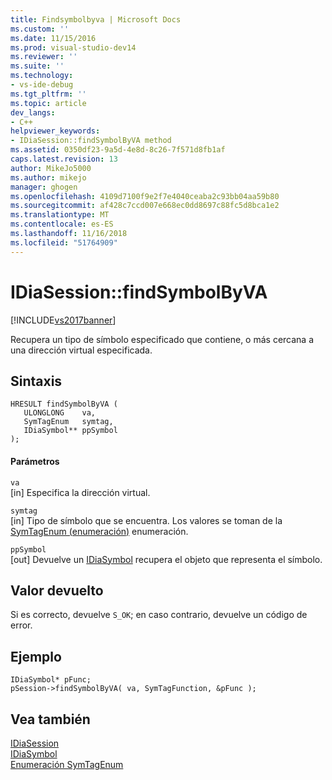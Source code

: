 ```yaml
---
title: Findsymbolbyva | Microsoft Docs
ms.custom: ''
ms.date: 11/15/2016
ms.prod: visual-studio-dev14
ms.reviewer: ''
ms.suite: ''
ms.technology:
- vs-ide-debug
ms.tgt_pltfrm: ''
ms.topic: article
dev_langs:
- C++
helpviewer_keywords:
- IDiaSession::findSymbolByVA method
ms.assetid: 0350df23-9a5d-4e8d-8c26-7f571d8fb1af
caps.latest.revision: 13
author: MikeJo5000
ms.author: mikejo
manager: ghogen
ms.openlocfilehash: 4109d7100f9e2f7e4040ceaba2c93bb04aa59b80
ms.sourcegitcommit: af428c7ccd007e668ec0dd8697c88fc5d8bca1e2
ms.translationtype: MT
ms.contentlocale: es-ES
ms.lasthandoff: 11/16/2018
ms.locfileid: "51764909"
---
```

# <a name="idiasessionfindsymbolbyva"></a>IDiaSession::findSymbolByVA
[!INCLUDE[vs2017banner](../../includes/vs2017banner.md)]

Recupera un tipo de símbolo especificado que contiene, o más cercana a una dirección virtual especificada.  
  
## <a name="syntax"></a>Sintaxis  
  
```cpp#  
HRESULT findSymbolByVA (   
   ULONGLONG    va,  
   SymTagEnum   symtag,  
   IDiaSymbol** ppSymbol  
);  
```  
  
#### <a name="parameters"></a>Parámetros  
 `va`  
 [in] Especifica la dirección virtual.  
  
 `symtag`  
 [in] Tipo de símbolo que se encuentra. Los valores se toman de la [SymTagEnum (enumeración)](../../debugger/debug-interface-access/symtagenum.md) enumeración.  
  
 `ppSymbol`  
 [out] Devuelve un [IDiaSymbol](../../debugger/debug-interface-access/idiasymbol.md) recupera el objeto que representa el símbolo.  
  
## <a name="return-value"></a>Valor devuelto  
 Si es correcto, devuelve `S_OK`; en caso contrario, devuelve un código de error.  
  
## <a name="example"></a>Ejemplo  
  
```cpp#  
IDiaSymbol* pFunc;  
pSession->findSymbolByVA( va, SymTagFunction, &pFunc );  
```  
  
## <a name="see-also"></a>Vea también  
 [IDiaSession](../../debugger/debug-interface-access/idiasession.md)   
 [IDiaSymbol](../../debugger/debug-interface-access/idiasymbol.md)   
 [Enumeración SymTagEnum](../../debugger/debug-interface-access/symtagenum.md)



